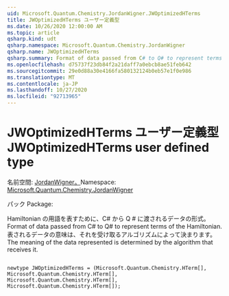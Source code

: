 ```yaml
---
uid: Microsoft.Quantum.Chemistry.JordanWigner.JWOptimizedHTerms
title: JWOptimizedHTerms ユーザー定義型
ms.date: 10/26/2020 12:00:00 AM
ms.topic: article
qsharp.kind: udt
qsharp.namespace: Microsoft.Quantum.Chemistry.JordanWigner
qsharp.name: JWOptimizedHTerms
qsharp.summary: Format of data passed from C# to Q# to represent terms of the Hamiltonian. The meaning of the data represented is determined by the algorithm that receives it.
ms.openlocfilehash: d75737f23db84f2a21daff7a0ebcb8ae51feb642
ms.sourcegitcommit: 29e0d88a30e4166fa580132124b0eb57e1f0e986
ms.translationtype: MT
ms.contentlocale: ja-JP
ms.lasthandoff: 10/27/2020
ms.locfileid: "92713965"
---
```

# <a name="jwoptimizedhterms-user-defined-type"></a><span data-ttu-id="bc12f-102">JWOptimizedHTerms ユーザー定義型</span><span class="sxs-lookup"><span data-stu-id="bc12f-102">JWOptimizedHTerms user defined type</span></span>

<span data-ttu-id="bc12f-103">名前空間: [JordanWigner。](xref:Microsoft.Quantum.Chemistry.JordanWigner)</span><span class="sxs-lookup"><span data-stu-id="bc12f-103">Namespace: [Microsoft.Quantum.Chemistry.JordanWigner](xref:Microsoft.Quantum.Chemistry.JordanWigner)</span></span>

<span data-ttu-id="bc12f-104">パック [](https://nuget.org/packages/)</span><span class="sxs-lookup"><span data-stu-id="bc12f-104">Package: [](https://nuget.org/packages/)</span></span>


<span data-ttu-id="bc12f-105">Hamiltonian の用語を表すために、C# から Q # に渡されるデータの形式。</span><span class="sxs-lookup"><span data-stu-id="bc12f-105">Format of data passed from C# to Q# to represent terms of the Hamiltonian.</span></span>
<span data-ttu-id="bc12f-106">表されるデータの意味は、それを受け取るアルゴリズムによって決まります。</span><span class="sxs-lookup"><span data-stu-id="bc12f-106">The meaning of the data represented is determined by the algorithm that receives it.</span></span>

```qsharp

newtype JWOptimizedHTerms = (Microsoft.Quantum.Chemistry.HTerm[], Microsoft.Quantum.Chemistry.HTerm[], Microsoft.Quantum.Chemistry.HTerm[], Microsoft.Quantum.Chemistry.HTerm[]);
```

